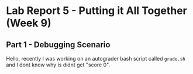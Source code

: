 # Lab Report 5 - Putting it All Together (Week 9)
## Part 1 - Debugging Scenario
Hello, recently I was working on an autograder bash script called `grade.sh` and I dont know why is didnt get "score 0".
